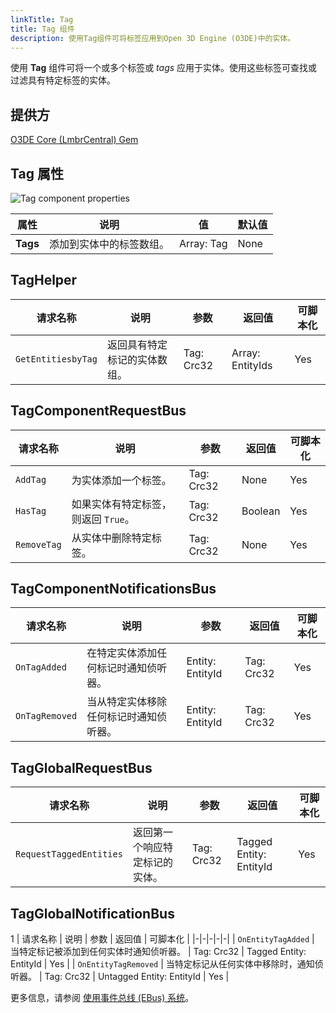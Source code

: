 ```yaml
---
linkTitle: Tag
title: Tag 组件
description: 使用Tag组件可将标签应用到Open 3D Engine (O3DE)中的实体。
---
```


使用 **Tag** 组件可将一个或多个标签或 *tags* 应用于实体。使用这些标签可查找或过滤具有特定标签的实体。

## 提供方

[O3DE Core (LmbrCentral) Gem](/docs/user-guide/gems/reference/o3de-core)

## Tag 属性

![Tag component properties](/images/user-guide/components/reference/gameplay/tag-component.png)

| 属性 | 说明 | 值 | 默认值 |
|-|-|-|-|
| **Tags** | 添加到实体中的标签数组。 | Array: Tag | None |

## TagHelper

| 请求名称 | 说明 | 参数 | 返回值 | 可脚本化 |
|-|-|-|-|-|
| `GetEntitiesbyTag` | 返回具有特定标记的实体数组。 | Tag: Crc32 | Array: EntityIds | Yes |

## TagComponentRequestBus

| 请求名称 | 说明 | 参数 | 返回值 | 可脚本化 |
|-|-|-|-|-|
| `AddTag` | 为实体添加一个标签。 | Tag: Crc32 | None | Yes |
| `HasTag` | 如果实体有特定标签，则返回 `True`。 | Tag: Crc32 | Boolean | Yes |
| `RemoveTag` | 从实体中删除特定标签。 | Tag: Crc32 | None | Yes |

## TagComponentNotificationsBus

| 请求名称 | 说明 | 参数 | 返回值 | 可脚本化 |
|-|-|-|-|-|
| `OnTagAdded` | 在特定实体添加任何标记时通知侦听器。 | Entity: EntityId | Tag: Crc32 | Yes |
| `OnTagRemoved` | 当从特定实体移除任何标记时通知侦听器。 | Entity: EntityId | Tag: Crc32 | Yes |

## TagGlobalRequestBus

| 请求名称 | 说明 | 参数 | 返回值 | 可脚本化 |
|-|-|-|-|-|
| `RequestTaggedEntities` | 返回第一个响应特定标记的实体。 | Tag: Crc32 | Tagged Entity: EntityId | Yes |

## TagGlobalNotificationBus
1
| 请求名称 | 说明 | 参数 | 返回值 | 可脚本化 |
|-|-|-|-|-|
| `OnEntityTagAdded` | 当特定标记被添加到任何实体时通知侦听器。 | Tag: Crc32 | Tagged Entity: EntityId | Yes |
| `OnEntityTagRemoved` | 当特定标记从任何实体中移除时，通知侦听器。 | Tag: Crc32 | Untagged Entity: EntityId | Yes |

更多信息，请参阅 [使用事件总线 (EBus) 系统](/docs/user-guide/programming/messaging/ebus/)。
